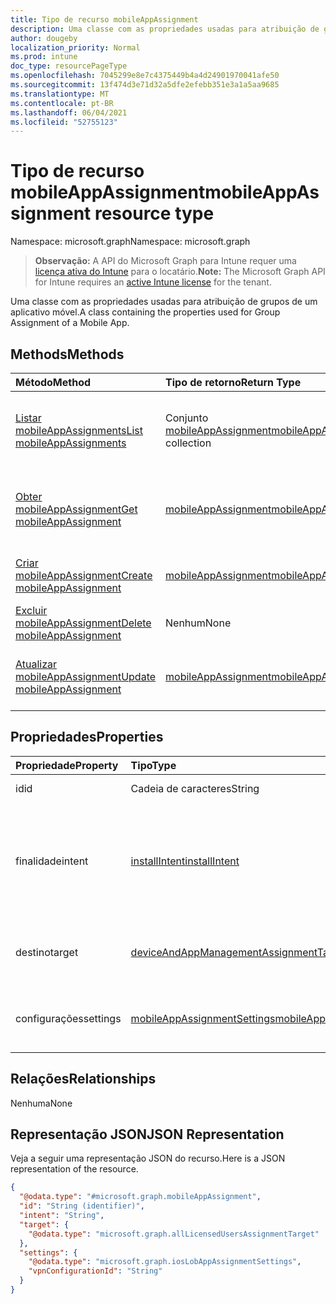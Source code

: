 ```yaml
---
title: Tipo de recurso mobileAppAssignment
description: Uma classe com as propriedades usadas para atribuição de grupos de um aplicativo móvel.
author: dougeby
localization_priority: Normal
ms.prod: intune
doc_type: resourcePageType
ms.openlocfilehash: 7045299e8e7c4375449b4a4d24901970041afe50
ms.sourcegitcommit: 13f474d3e71d32a5dfe2efebb351e3a1a5aa9685
ms.translationtype: MT
ms.contentlocale: pt-BR
ms.lasthandoff: 06/04/2021
ms.locfileid: "52755123"
---
```

# <a name="mobileappassignment-resource-type"></a><span data-ttu-id="b6038-103">Tipo de recurso mobileAppAssignment</span><span class="sxs-lookup"><span data-stu-id="b6038-103">mobileAppAssignment resource type</span></span>

<span data-ttu-id="b6038-104">Namespace: microsoft.graph</span><span class="sxs-lookup"><span data-stu-id="b6038-104">Namespace: microsoft.graph</span></span>

> <span data-ttu-id="b6038-105">**Observação:** A API do Microsoft Graph para Intune requer uma [licença ativa do Intune](https://go.microsoft.com/fwlink/?linkid=839381) para o locatário.</span><span class="sxs-lookup"><span data-stu-id="b6038-105">**Note:** The Microsoft Graph API for Intune requires an [active Intune license](https://go.microsoft.com/fwlink/?linkid=839381) for the tenant.</span></span>

<span data-ttu-id="b6038-106">Uma classe com as propriedades usadas para atribuição de grupos de um aplicativo móvel.</span><span class="sxs-lookup"><span data-stu-id="b6038-106">A class containing the properties used for Group Assignment of a Mobile App.</span></span>

## <a name="methods"></a><span data-ttu-id="b6038-107">Methods</span><span class="sxs-lookup"><span data-stu-id="b6038-107">Methods</span></span>
|<span data-ttu-id="b6038-108">Método</span><span class="sxs-lookup"><span data-stu-id="b6038-108">Method</span></span>|<span data-ttu-id="b6038-109">Tipo de retorno</span><span class="sxs-lookup"><span data-stu-id="b6038-109">Return Type</span></span>|<span data-ttu-id="b6038-110">Descrição</span><span class="sxs-lookup"><span data-stu-id="b6038-110">Description</span></span>|
|:---|:---|:---|
|[<span data-ttu-id="b6038-111">Listar mobileAppAssignments</span><span class="sxs-lookup"><span data-stu-id="b6038-111">List mobileAppAssignments</span></span>](../api/intune-apps-mobileappassignment-list.md)|<span data-ttu-id="b6038-112">Conjunto [mobileAppAssignment](../resources/intune-apps-mobileappassignment.md)</span><span class="sxs-lookup"><span data-stu-id="b6038-112">[mobileAppAssignment](../resources/intune-apps-mobileappassignment.md) collection</span></span>|<span data-ttu-id="b6038-113">Listar propriedades e relações de objetos de [mobileAppAssignment](../resources/intune-apps-mobileappassignment.md).</span><span class="sxs-lookup"><span data-stu-id="b6038-113">List properties and relationships of the [mobileAppAssignment](../resources/intune-apps-mobileappassignment.md) objects.</span></span>|
|[<span data-ttu-id="b6038-114">Obter mobileAppAssignment</span><span class="sxs-lookup"><span data-stu-id="b6038-114">Get mobileAppAssignment</span></span>](../api/intune-apps-mobileappassignment-get.md)|[<span data-ttu-id="b6038-115">mobileAppAssignment</span><span class="sxs-lookup"><span data-stu-id="b6038-115">mobileAppAssignment</span></span>](../resources/intune-apps-mobileappassignment.md)|<span data-ttu-id="b6038-116">Ler propriedades e relações de objetos de [mobileAppAssignment](../resources/intune-apps-mobileappassignment.md).</span><span class="sxs-lookup"><span data-stu-id="b6038-116">Read properties and relationships of the [mobileAppAssignment](../resources/intune-apps-mobileappassignment.md) object.</span></span>|
|[<span data-ttu-id="b6038-117">Criar mobileAppAssignment</span><span class="sxs-lookup"><span data-stu-id="b6038-117">Create mobileAppAssignment</span></span>](../api/intune-apps-mobileappassignment-create.md)|[<span data-ttu-id="b6038-118">mobileAppAssignment</span><span class="sxs-lookup"><span data-stu-id="b6038-118">mobileAppAssignment</span></span>](../resources/intune-apps-mobileappassignment.md)|<span data-ttu-id="b6038-119">Criar um novo objeto de [mobileAppAssignment](../resources/intune-apps-mobileappassignment.md).</span><span class="sxs-lookup"><span data-stu-id="b6038-119">Create a new [mobileAppAssignment](../resources/intune-apps-mobileappassignment.md) object.</span></span>|
|[<span data-ttu-id="b6038-120">Excluir mobileAppAssignment</span><span class="sxs-lookup"><span data-stu-id="b6038-120">Delete mobileAppAssignment</span></span>](../api/intune-apps-mobileappassignment-delete.md)|<span data-ttu-id="b6038-121">Nenhum</span><span class="sxs-lookup"><span data-stu-id="b6038-121">None</span></span>|<span data-ttu-id="b6038-122">Excluir uma [mobileAppAssignment](../resources/intune-apps-mobileappassignment.md).</span><span class="sxs-lookup"><span data-stu-id="b6038-122">Deletes a [mobileAppAssignment](../resources/intune-apps-mobileappassignment.md).</span></span>|
|[<span data-ttu-id="b6038-123">Atualizar mobileAppAssignment</span><span class="sxs-lookup"><span data-stu-id="b6038-123">Update mobileAppAssignment</span></span>](../api/intune-apps-mobileappassignment-update.md)|[<span data-ttu-id="b6038-124">mobileAppAssignment</span><span class="sxs-lookup"><span data-stu-id="b6038-124">mobileAppAssignment</span></span>](../resources/intune-apps-mobileappassignment.md)|<span data-ttu-id="b6038-125">Atualizar as propriedades de um objeto de [mobileAppAssignment](../resources/intune-apps-mobileappassignment.md).</span><span class="sxs-lookup"><span data-stu-id="b6038-125">Update the properties of a [mobileAppAssignment](../resources/intune-apps-mobileappassignment.md) object.</span></span>|

## <a name="properties"></a><span data-ttu-id="b6038-126">Propriedades</span><span class="sxs-lookup"><span data-stu-id="b6038-126">Properties</span></span>
|<span data-ttu-id="b6038-127">Propriedade</span><span class="sxs-lookup"><span data-stu-id="b6038-127">Property</span></span>|<span data-ttu-id="b6038-128">Tipo</span><span class="sxs-lookup"><span data-stu-id="b6038-128">Type</span></span>|<span data-ttu-id="b6038-129">Descrição</span><span class="sxs-lookup"><span data-stu-id="b6038-129">Description</span></span>|
|:---|:---|:---|
|<span data-ttu-id="b6038-130">id</span><span class="sxs-lookup"><span data-stu-id="b6038-130">id</span></span>|<span data-ttu-id="b6038-131">Cadeia de caracteres</span><span class="sxs-lookup"><span data-stu-id="b6038-131">String</span></span>|<span data-ttu-id="b6038-132">Chave da entidade.</span><span class="sxs-lookup"><span data-stu-id="b6038-132">Key of the entity.</span></span>|
|<span data-ttu-id="b6038-133">finalidade</span><span class="sxs-lookup"><span data-stu-id="b6038-133">intent</span></span>|[<span data-ttu-id="b6038-134">installIntent</span><span class="sxs-lookup"><span data-stu-id="b6038-134">installIntent</span></span>](../resources/intune-shared-installintent.md)|<span data-ttu-id="b6038-135">A finalidade da instalação definida pelo administrador. Os valores possíveis são: `available`, `required`, `uninstall`, `availableWithoutEnrollment`.</span><span class="sxs-lookup"><span data-stu-id="b6038-135">The install intent defined by the admin. Possible values are: `available`, `required`, `uninstall`, `availableWithoutEnrollment`.</span></span>|
|<span data-ttu-id="b6038-136">destino</span><span class="sxs-lookup"><span data-stu-id="b6038-136">target</span></span>|[<span data-ttu-id="b6038-137">deviceAndAppManagementAssignmentTarget</span><span class="sxs-lookup"><span data-stu-id="b6038-137">deviceAndAppManagementAssignmentTarget</span></span>](../resources/intune-shared-deviceandappmanagementassignmenttarget.md)|<span data-ttu-id="b6038-138">A atribuição do grupo de destino definida pelo administrador.</span><span class="sxs-lookup"><span data-stu-id="b6038-138">The target group assignment defined by the admin.</span></span>|
|<span data-ttu-id="b6038-139">configurações</span><span class="sxs-lookup"><span data-stu-id="b6038-139">settings</span></span>|[<span data-ttu-id="b6038-140">mobileAppAssignmentSettings</span><span class="sxs-lookup"><span data-stu-id="b6038-140">mobileAppAssignmentSettings</span></span>](../resources/intune-apps-mobileappassignmentsettings.md)|<span data-ttu-id="b6038-141">As configurações para a atribuição de destino definida pelo administrador.</span><span class="sxs-lookup"><span data-stu-id="b6038-141">The settings for target assignment defined by the admin.</span></span>|

## <a name="relationships"></a><span data-ttu-id="b6038-142">Relações</span><span class="sxs-lookup"><span data-stu-id="b6038-142">Relationships</span></span>
<span data-ttu-id="b6038-143">Nenhuma</span><span class="sxs-lookup"><span data-stu-id="b6038-143">None</span></span>

## <a name="json-representation"></a><span data-ttu-id="b6038-144">Representação JSON</span><span class="sxs-lookup"><span data-stu-id="b6038-144">JSON Representation</span></span>
<span data-ttu-id="b6038-145">Veja a seguir uma representação JSON do recurso.</span><span class="sxs-lookup"><span data-stu-id="b6038-145">Here is a JSON representation of the resource.</span></span>
<!-- {
  "blockType": "resource",
  "keyProperty": "id",
  "@odata.type": "microsoft.graph.mobileAppAssignment"
}
-->
``` json
{
  "@odata.type": "#microsoft.graph.mobileAppAssignment",
  "id": "String (identifier)",
  "intent": "String",
  "target": {
    "@odata.type": "microsoft.graph.allLicensedUsersAssignmentTarget"
  },
  "settings": {
    "@odata.type": "microsoft.graph.iosLobAppAssignmentSettings",
    "vpnConfigurationId": "String"
  }
}
```




